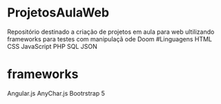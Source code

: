 # ProjetosAulaWeb
 Repositório destinado a criação de projetos em aula para web ultilizando frameworks para testes com manipulaçã ode Doom 
#Linguagens 
  HTML
  CSS
  JavaScript
  PHP
  SQL
  JSON
# frameworks
 Angular.js
 AnyChar.js
 Bootrstrap 5
